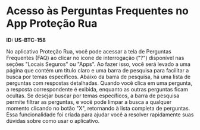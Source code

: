 # Acesso às Perguntas Frequentes no App Proteção Rua

**ID: US-BTC-158**

No aplicativo Proteção Rua, você pode acessar a tela de Perguntas Frequentes (FAQ) ao clicar no ícone de interrogação ("?") disponível nas seções "Locais Seguros" ou "Apps". Ao fazer isso, você será levado a uma página que contém um título claro e uma barra de pesquisa para facilitar a busca por temas específicos. Abaixo da barra de pesquisa, há uma lista de perguntas com respostas detalhadas. Quando você clica em uma pergunta, a resposta correspondente é exibida, enquanto as outras perguntas ficam ocultas. Se desejar buscar por temas específicos, a barra de pesquisa permite filtrar as perguntas, e você pode limpar a busca a qualquer momento clicando no botão "X", retornando à lista completa de perguntas. Essa funcionalidade foi criada para ajudar você a resolver rapidamente suas dúvidas sobre como usar o aplicativo.